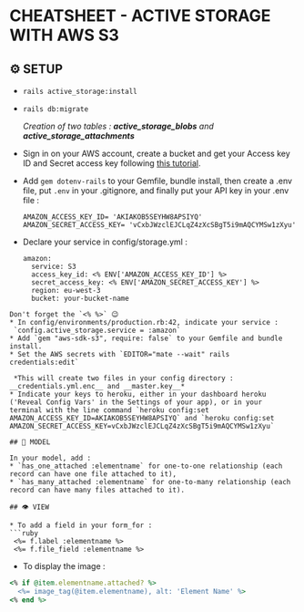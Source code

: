 # CHEATSHEET - ACTIVE STORAGE WITH AWS S3

## ⚙️ SETUP

* `rails active_storage:install`
* `rails db:migrate`

  *Creation of two tables : __active_storage_blobs__ and __active_storage_attachments__*
* Sign in on your AWS account, create a bucket and get your Access key ID and Secret access key following [this tutorial][tuto active storage]. 
* Add `gem dotenv-rails` to your Gemfile, bundle install, then create a .env file, put `.env` in your .gitignore, and finally put your API key in your .env file :
  ```
  AMAZON_ACCESS_KEY_ID= 'AKIAKOB5SEYHW8APSIYQ'
  AMAZON_SECRET_ACCESS_KEY= 'vCxbJWzclEJCLqZ4zXcSBgT5i9mAQCYMSw1zXyu'
  ```
* Declare your service in config/storage.yml :
  ```
  amazon:
    service: S3
    access_key_id: <% ENV['AMAZON_ACCESS_KEY_ID'] %>
    secret_access_key: <% ENV['AMAZON_SECRET_ACCESS_KEY'] %>
    region: eu-west-3
    bucket: your-bucket-name
 ```
 Don't forget the `<% %>` 😉
* In config/environments/production.rb:42, indicate your service :
  `config.active_storage.service = :amazon`
* Add `gem "aws-sdk-s3", require: false` to your Gemfile and bundle install.
* Set the AWS secrets with `EDITOR="mate --wait" rails credentials:edit`

  *This will create two files in your config directory : __credentials.yml.enc__ and __master.key__*
* Indicate your keys to heroku, either in your dashboard heroku ('Reveal Config Vars' in the Settings of your app), or in your terminal with the line command `heroku config:set AMAZON_ACCESS_KEY_ID=AKIAKOB5SEYHW8APSIYQ` and `heroku config:set AMAZON_SECRET_ACCESS_KEY=vCxbJWzclEJCLqZ4zXcSBgT5i9mAQCYMSw1zXyu`

## 🔧 MODEL

In your model, add :
* `has_one_attached :elementname` for one-to-one relationship (each record can have one file attached to it),
* `has_many_attached :elementname` for one-to-many relationship (each record can have many files attached to it).

## 👁 VIEW

* To add a field in your form_for :
```ruby
  <%= f.label :elementname %>
  <%= f.file_field :elementname %>
```
* To display the image :
```ruby
<% if @item.elementname.attached? %>
  <%= image_tag(@item.elementname), alt: 'Element Name' %>
<% end %>
```

[tuto active storage]: https://medium.com/alturasoluciones/setting-up-rails-5-active-storage-with-amazon-s3-3d158cf021ff
